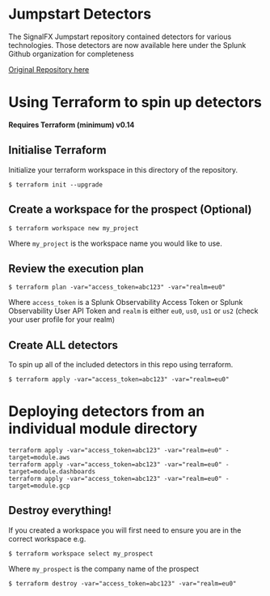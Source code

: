 # Jumpstart Detectors
The SignalFX Jumpstart repository contained detectors for various technologies. Those detectors are now available here under the Splunk Github organization for completeness

[Original Repository here](https://github.com/signalfx/signalfx-jumpstart)

# Using Terraform to spin up detectors
**Requires Terraform (minimum) v0.14**

## Initialise Terraform
Initialize your terraform workspace in this directory of the repository.

```
$ terraform init --upgrade
```

## Create a workspace for the prospect (Optional)

```
$ terraform workspace new my_project
```
Where `my_project` is the workspace name you would like to use.

## Review the execution plan

```
$ terraform plan -var="access_token=abc123" -var="realm=eu0"
```

Where `access_token` is a Splunk Observability Access Token or Splunk Observability User API Token and `realm` is either `eu0`, `us0`, `us1` or `us2` (check your user profile for your realm)

## Create ALL detectors
To spin up all of the included detectors in this repo using terraform.

```
$ terraform apply -var="access_token=abc123" -var="realm=eu0"
```
# Deploying detectors from an individual module directory

```
terraform apply -var="access_token=abc123" -var="realm=eu0" -target=module.aws
terraform apply -var="access_token=abc123" -var="realm=eu0" -target=module.dashboards
terraform apply -var="access_token=abc123" -var="realm=eu0" -target=module.gcp
```


## Destroy everything!

If you created a workspace you will first need to ensure you are in the correct workspace e.g.

```
$ terraform workspace select my_prospect
```
Where `my_prospect` is the company name of the prospect

```
$ terraform destroy -var="access_token=abc123" -var="realm=eu0"
```